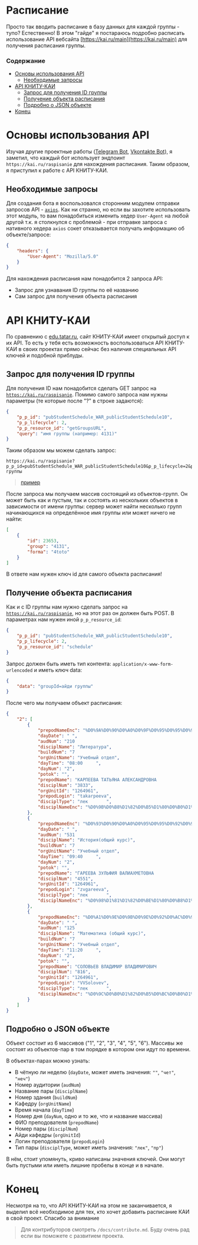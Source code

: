 # Расписание

Просто так вводить расписание в базу данных для каждой группы - тупо? Естественно! В этом "гайде" я постараюсь подробно расписать использование API вебсайта [https://kai.ru/main](https://kai.ru/main) для получения расписания группы.

### Содержание

- [Основы использования API](#Основы-использования-API)
  - [Необходимые запросы](#Необходимые-запросы)
- [API КНИТУ-КАИ](#API-КНИТУ-КАИ)
  - [Запрос для получения ID группы](#Запрос-для-получения-ID-группы)
  - [Получение объекта расписания](#Получение-объекта-расписания)
  - [Подробно о JSON объекте](#Подробно-о-JSON-объекте)
- [Конец](#Конец)

# Основы использования API

Изучая другие проектные работы ([Telegram Bot](https://github.com/L11R/KnituKaiBot-telegram), [Vkontakte Bot](https://github.com/DobryninIlya/botkai)), я заметил, что каждый бот использует эндпоинт `https://kai.ru/raspisanie` для нахождения расписания. Таким образом, я приступил к работе с API КНИТУ-КАИ.

## Необходимые запросы

Для создания бота я воспользовался сторонним модулем отправки запросов API - [`axios`](https://axios-http.com/). Как ни странно, но если вы захотите использовать этот модуль, то вам понадобиться изменить хедер `User-Agent` на любой другой т.к. я столкнулся с проблемой - при отправке запроса с нативного хедера `axios` сокет отказывается получать информацию об объекте/запросе:
```json
{
    "headers": {
        "User-Agent": "Mozilla/5.0"
    }
}
```

Для нахождения расписания нам понадобится 2 запроса API:

- Запрос для узнавания ID группы по её названию
- Сам запрос для получения объекта расписания

# API КНИТУ-КАИ

По сравнению с [edu.tatar.ru](https://edu.tatar.ru), сайт КНИТУ-КАИ имеет открытый доступ к их API. То есть у тебя есть возможность воспользоваться API КНИТУ-КАИ в своих проектах прямо сейчас без наличия специальных API ключей и подобной приблуды.

## Запрос для получения ID группы

Для получения ID нам понадобится сделать GET запрос на [`https://kai.ru/raspisanie`](https://kai.ru/raspisanie). Помимо самого запроса нам нужны параметры (те которые после "?" в строке задаются):

```json
{
    "p_p_id": "pubStudentSchedule_WAR_publicStudentSchedule10",
    "p_p_lifecycle": 2,
    "p_p_resource_id": "getGroupsURL",
    "query": "имя группы (например: 4131)"
}
```

Таким образом мы можем сделать запрос:

```url
https://kai.ru/raspisanie?p_p_id=pubStudentSchedule_WAR_publicStudentSchedule10&p_p_lifecycle=2&p_p_resource_id=getGroupsURL&query=имя группы
```
> [пример](https://kai.ru/raspisanie?p_p_id=pubStudentSchedule_WAR_publicStudentSchedule10&p_p_lifecycle=2&p_p_resource_id=getGroupsURL&query=4131)

После запроса мы получаем массив состоящий из объектов-групп. Он может быть как и пустым, так и состоять из нескольких объектов в зависимости от имени группы: сервер может найти несколько групп начинающихся на определённое имя группы или может ничего не найти:

```json
[
    {
        "id": 23653,
        "group": "4131",
        "forma": "4toto"
    }
]
```

В ответе нам нужен ключ id для самого объекта расписания!

## Получение объекта расписания

Как и с ID группы нам нужно сделать запрос на [`https://kai.ru/raspisanie`](https://kai.ru/raspisanie), но на этот раз он должен быть POST. В параметрах нам нужен иной `p_p_resource_id`:

```json
{
    "p_p_id": "pubStudentSchedule_WAR_publicStudentSchedule10",
    "p_p_lifecycle": 2,
    "p_p_resource_id": "schedule"
}
```

Запрос должен быть иметь тип контента: `application/x-www-form-urlencoded` и иметь ключ data:

```json
{
    "data": "groupId=айди группы"
}
```

После чего мы получаем объект расписания:

```json
{
    "2": [
        {
            "prepodNameEnc": "%D0%9A%D0%90%D0%A0%D0%9F%D0%95%D0%95%D0%92%D0%90+%D0%A2%D0%90%D0%A2%D0%AC%D0%AF%D0%9D%D0%90+%D0%90%D0%9B%D0%95%D0%9A%D0%A1%D0%90%D0%9D%D0%94%D0%A0%D0%9E%D0%92%D0%9D%D0%90++++++++++++++++++++++++++++++++++++++++++++++++++++++++++++++++++++++",
            "dayDate": " ",
            "audNum": "210                                                                                                 ",
            "disciplName": "Литература",
            "buildNum": "7                                                 ",
            "orgUnitName": "Учебный отдел",
            "dayTime": "08:00     ",
            "dayNum": "2",
            "potok": "",
            "prepodName": "КАРПЕЕВА ТАТЬЯНА АЛЕКСАНДРОВНА                                                                      ",
            "disciplNum": "3833",
            "orgUnitId": "1264961",
            "prepodLogin": "takarpeeva",
            "disciplType": "лек       ",
            "disciplNameEnc": "%D0%9B%D0%B8%D1%82%D0%B5%D1%80%D0%B0%D1%82%D1%83%D1%80%D0%B0"
        },
        {
            "prepodNameEnc": "%D0%93%D0%90%D0%A0%D0%95%D0%95%D0%92%D0%90+%D0%97%D0%A3%D0%9B%D0%AC%D0%A4%D0%98%D0%AF+%D0%92%D0%90%D0%9B%D0%98%D0%90%D0%A5%D0%9C%D0%95%D0%A2%D0%9E%D0%92%D0%9D%D0%90+++++++++++++++++++++++++++++++++++++++++++++++++++++++++++++++++++++++",
            "dayDate": " ",
            "audNum": "531                                                                                                 ",
            "disciplName": "История(общий курс)",
            "buildNum": "7                                                 ",
            "orgUnitName": "Учебный отдел",
            "dayTime": "09:40     ",
            "dayNum": "2",
            "potok": "",
            "prepodName": "ГАРЕЕВА ЗУЛЬФИЯ ВАЛИАХМЕТОВНА                                                                       ",
            "disciplNum": "4551",
            "orgUnitId": "1264961",
            "prepodLogin": "zvgareeva",
            "disciplType": "лек       ",
            "disciplNameEnc": "%D0%98%D1%81%D1%82%D0%BE%D1%80%D0%B8%D1%8F%28%D0%BE%D0%B1%D1%89%D0%B8%D0%B9+%D0%BA%D1%83%D1%80%D1%81%29"
        },
        {
            "prepodNameEnc": "%D0%A1%D0%9E%D0%9B%D0%9E%D0%92%D0%AC%D0%95%D0%92+%D0%92%D0%9B%D0%90%D0%94%D0%98%D0%9C%D0%98%D0%A0+%D0%92%D0%9B%D0%90%D0%94%D0%98%D0%9C%D0%98%D0%A0%D0%9E%D0%92%D0%98%D0%A7++++++++++++++++++++++++++++++++++++++++++++++++++++++++++++++++++++++",
            "dayDate": " ",
            "audNum": "125                                                                                                 ",
            "disciplName": "Математика (общий курс)",
            "buildNum": "7                                                 ",
            "orgUnitName": "Учебный отдел",
            "dayTime": "11:20     ",
            "dayNum": "2",
            "potok": "",
            "prepodName": "СОЛОВЬЕВ ВЛАДИМИР ВЛАДИМИРОВИЧ                                                                      ",
            "disciplNum": "816",
            "orgUnitId": "1264961",
            "prepodLogin": "VVSolovev",
            "disciplType": "лек       ",
            "disciplNameEnc": "%D0%9C%D0%B0%D1%82%D0%B5%D0%BC%D0%B0%D1%82%D0%B8%D0%BA%D0%B0+%28%D0%BE%D0%B1%D1%89%D0%B8%D0%B9+%D0%BA%D1%83%D1%80%D1%81%29"
        }
    ]
}
```

## Подробно о JSON объекте

Объект состоит из 6 массивов ("1", "2", "3", "4", "5", "6"). Массивы же состоят из объектов-пар в том порядке в котором они идут по времени.

В объектах-парах можно узнать:
- В чётную ли неделю (`dayDate`, может иметь значения: `""`, `"чет"`, `"неч"`)
- Номер аудитории (`audNum`)
- Название пары (`disciplName`)
- Номер здания (`buildNum`)
- Кафедру (`orgUnitName`)
- Время начала (`dayTime`)
- Номер дня (`dayNum`, одно и то же, что и название массива)
- ФИО преподователя (`prepodName`)
- Номер пары (`disciplNum`)
- Айди кафедры (`orgUnitId`)
- Логин преподователя (`prepodLogin`)
- Тип пары (`disciplType`, может иметь значения: `"лек"`, `"пр"`)

В нём, стоит упомянуть, криво написаны значения ключей. Они могут быть пустыми или иметь лишние пробелы в конце и в начале.

# Конец

Несмотря на то, что API КНИТУ-КАИ на этом не заканчивается, я выделил всё необходимое для тех, кто хочет добавить расписание КАИ в свой проект. Спасибо за внимание

> Для контрибуторов смотреть `/docs/contribute.md`. Буду очень рад если вы поможете с развитием проекта.
